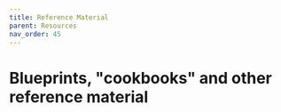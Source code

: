 ```yaml
---
title: Reference Material
parent: Resources
nav_order: 45
---
```


# Blueprints, "cookbooks" and other reference material